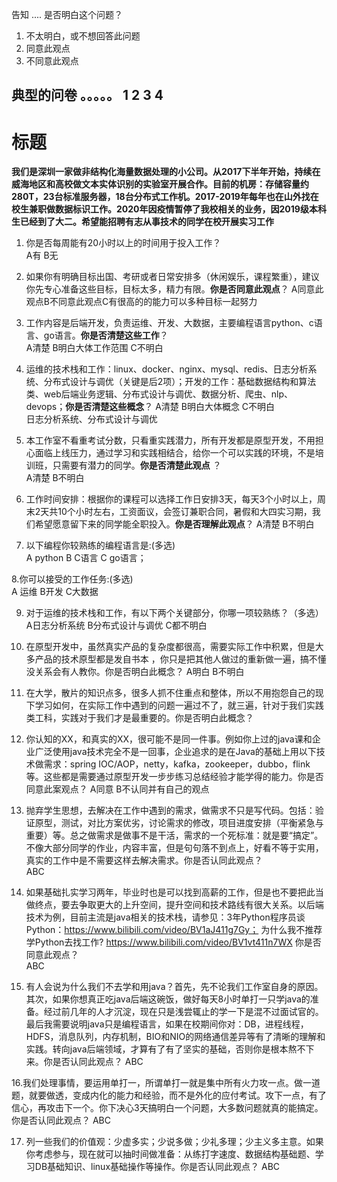 告知
....
是否明白这个问题？
1. 不太明白，或不想回答此问题
2. 同意此观点
3. 不同意此观点


典型的问卷
。。。。。
1 2 3 4   
------------  
# 标题  
**我们是深圳一家做非结构化海量数据处理的小公司。从2017下半年开始，持续在威海地区和高校做文本实体识别的实验室开展合作。目前的机房：存储容量约280T，23台标准服务器，18台分布式工作机。2017-2019年每年也在山外找在校生兼职做数据标识工作。2020年因疫情暂停了我校相关的业务，因2019级本科生已经到了大二。希望能招聘有志从事技术的同学在校开展实习工作**   

1. 你是否每周能有20小时以上的时间用于投入工作？  
   A有 B无  
   
2. 如果你有明确目标出国、考研或者日常安排多（休闲娱乐，课程繁重），建议你先专心准备这些目标，目标太多，精力有限。**你是否同意此观点**？
   A同意此观点B不同意此观点C有很高的的能力可以多种目标一起努力  
   
3. 工作内容是后端开发，负责运维、开发、大数据，主要编程语言python、c语言、go语言。**你是否清楚这些工作**？  
  A清楚 B明白大体工作范围 C不明白  
  
4. 运维的技术栈和工作：linux、docker、nginx、mysql、redis、日志分析系统、分布式设计与调优（关键是后2项）；开发的工作：基础数据结构和算法类、web后端业务逻辑、分布式设计与调优、数据分析、爬虫、nlp、devops；**你是否清楚这些概念**？
   A清楚 B明白大体概念 C不明白  
   日志分析系统、分布式设计与调优
5. 本工作室不看重考试分数，只看重实践潜力，所有开发都是原型开发，不用担心面临上线压力，通过学习和实践相结合，给你一个可以实践的环境，不是培训班，只需要有潜力的同学。**你是否清楚此观点**  ？  
A清楚 B不明白  

6. 工作时间安排：根据你的课程可以选择工作日安排3天，每天3个小时以上，周末2天共10个小时左右，工资面议，会签订兼职合同，暑假和大四实习期，我们希望愿意留下来的同学能全职投入。**你是否理解此观点**？
A清楚 B不明白
7. 以下编程你较熟练的编程语言是:(多选)  
  A python B C语言 C go语言；  
  
8.你可以接受的工作任务:(多选)  
 A 运维 B开发 C大数据
 
9. 对于运维的技术栈和工作，有以下两个关键部分，你哪一项较熟练？（多选）  
   A日志分析系统 B分布式设计与调优 C都不明白  

10. 在原型开发中，虽然真实产品的复杂度都很高，需要实际工作中积累，但是大多产品的技术原型都是发自书本
，你只是把其他人做过的重新做一遍，搞不懂没关系会有人教你。你是否明白此概念？
    A明白 B不明白  
    
11. 在大学，散片的知识点多，很多人抓不住重点和整体，所以不用抱怨自己的现下学习如何，在实际工作中遇到的问题一遍过不了，就三遍，针对于我们实践类工科，实践对于我们才是最重要的。你是否明白此概念？  

12. 你认知的XX，和真实的XX，很可能不是同一件事。例如你上过的java课和企业广泛使用java技术完全不是一回事，企业追求的是在Java的基础上用以下技术做需求：spring IOC/AOP，netty，kafka，zookeeper，dubbo，flink等。这些都是需要通过原型开发一步步练习总结经验才能学得的能力。你是否同意此案观点？
    A同意 B不认同并有自己的观点  
      
13. 抛弃学生思想，去解决在工作中遇到的需求，做需求不只是写代码。包括：验证原型，测试，对比方案优劣，讨论需求的修改，项目进度安排（平衡紧急与重要）等。总之做需求是做事不是干活，需求的一个死标准：就是要“搞定”。不像大部分同学的作业，内容丰富，但是句句落不到点上，好看不等于实用，真实的工作中是不需要这样去解决需求。你是否认同此观点？  
    ABC
14. 如果基础扎实学习两年，毕业时也是可以找到高薪的工作，但是也不要把此当做终点，要去争取更大的上升空间，提升空间和技术路线有很大关系。以后端技术为例，目前主流是java相关的技术栈，请参见：3年Python程序员谈Python：https://www.bilibili.com/video/BV1aJ411g7Gy； 为什么我不推荐学Python去找工作?  https://www.bilibili.com/video/BV1vt411n7WX 你是否同意此观点？  
     ABC
15. 有人会说为什么我们不去学和用java？首先，先不论我们工作室自身的原因。其次，如果你想真正吃java后端这碗饭，做好每天8小时单打一只学java的准备。经过前几年的人才沉淀，现在只是浅尝辄止的学一下是混不过面试官的。最后我需要说明java只是编程语言，如果在校期间你对：DB，进程线程，HDFS，消息队列，内存机制，BIO和NIO的网络通信差异等有了清晰的理解和实践。转向java后端领域，才算有了有了坚实的基础，否则你是根本熬不下来。你是否认同此观点？
   ABC

16.我们处理事情，要运用单打一，所谓单打一就是集中所有火力攻一点。做一道题，就要做透，变成内化的能力和经验，而不是外化的应付考试。攻下一点，有了信心，再攻击下一个。你下决心3天搞明白一个问题，大多数问题就真的能搞定。你是否认同此观点？
   ABC  

17. 列一些我们的价值观：少虚多实；少说多做；少礼多理；少主义多主意。如果你考虑参与，现在就可以抽时间做准备：从练打字速度、数据结构基础题、学习DB基础知识、linux基础操作等操作。你是否认同此观点？
   ABC










